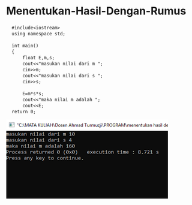 # Menentukan-Hasil-Dengan-Rumus
      #include<iostream>
      using namespace std;

      int main()
      {
          float E,m,s;
          cout<<"masukan nilai dari m ";
          cin>>m;
          cout<<"masukan nilai dari s ";
          cin>>s;

          E=m*s*s;
          cout<<"maka nilai m adalah ";
          cout<<E;
      return 0;
  ![img](https://raw.githubusercontent.com/AminPriadi/Menentukan-Hasil-Dengan-Rumus/master/rumus.png)
